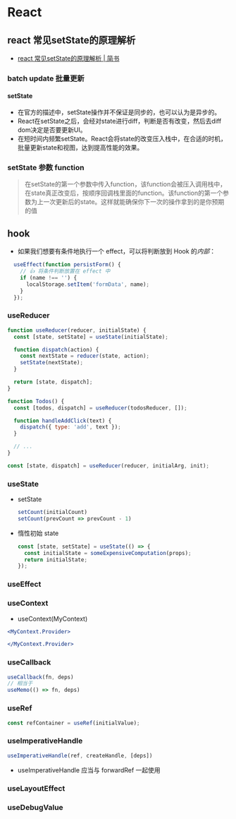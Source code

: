 # React



## react 常见setState的原理解析

* [react 常见setState的原理解析 | 简书](https://www.jianshu.com/p/1e7e956ec1ee)

### batch update 批量更新



#### setState

- 在官方的描述中，setState操作并不保证是同步的，也可以认为是异步的。
- React在setState之后，会经对state进行diff，判断是否有改变，然后去diff dom决定是否要更新UI。
- 在短时间内频繁setState。React会将state的改变压入栈中，在合适的时机，批量更新state和视图，达到提高性能的效果。

### setState 参数  function

> 在setState的第一个参数中传入function，该function会被压入调用栈中，在state真正改变后，按顺序回调栈里面的function。该function的第一个参数为上一次更新后的state。这样就能确保你下一次的操作拿到的是你预期的值

## hook

* 如果我们想要有条件地执行一个 effect，可以将判断放到 Hook 的*内部*：

```jsx
  useEffect(function persistForm() {
    // 👍 将条件判断放置在 effect 中
    if (name !== '') {
      localStorage.setItem('formData', name);
    }
  });
```

### useReducer

```jsx
function useReducer(reducer, initialState) {
  const [state, setState] = useState(initialState);

  function dispatch(action) {
    const nextState = reducer(state, action);
    setState(nextState);
  }

  return [state, dispatch];
}
```

```jsx
function Todos() {
  const [todos, dispatch] = useReducer(todosReducer, []);

  function handleAddClick(text) {
    dispatch({ type: 'add', text });
  }

  // ...
}
```

```js
const [state, dispatch] = useReducer(reducer, initialArg, init);
```

### useState

* setState

  ```jsx
  setCount(initialCount)
  setCount(prevCount => prevCount - 1)
  ```

* 惰性初始 state

  ```jsx
  const [state, setState] = useState(() => {
    const initialState = someExpensiveComputation(props);
    return initialState;
  });
  ```

### useEffect

### useContext

* useContext(MyContext)

```jsx
<MyContext.Provider>

</MyContext.Provider>
```

### useCallback

````jsx
useCallback(fn, deps)
// 相当于 
useMemo(() => fn, deps)
````

### useRef

```js
const refContainer = useRef(initialValue);
```

### useImperativeHandle

```js
useImperativeHandle(ref, createHandle, [deps])
```

* useImperativeHandle 应当与 forwardRef 一起使用

### useLayoutEffect

### useDebugValue

